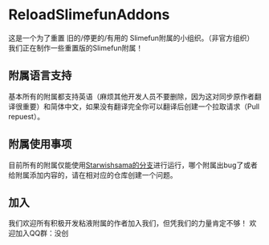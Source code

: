 # ReloadSlimefunAddons
这是一个为了重置 旧的/停更的/有用的 Slimefun附属的小组织。（非官方组织）  
我们正在制作一些重置版的Slimefun附属！  

## 附属语言支持 
基本所有的附属都支持英语（麻烦其他开发人员不要删除，因为这对同步原作者翻译很重要）和简体中文，如果没有翻译完全你可以翻译后创建一个拉取请求（Pull repuest）。    

## 附属使用事项
目前所有的附属仅能使用[Starwishsama的分支](https://github.com/starwishsama/Slimefun4)进行运行，哪个附属出bug了或者给附属添加内容的，请在相对应的仓库创建一个问题。

## 加入
我们欢迎所有积极开发粘液附属的作者加入我们，但凭我们的力量肯定不够！
欢迎加入QQ群：没创
